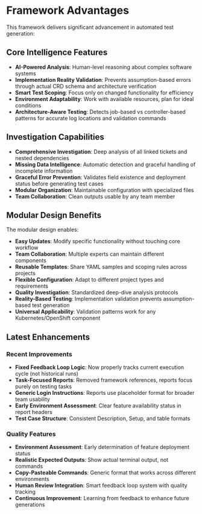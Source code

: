 # Framework Advantages

This framework delivers significant advancement in automated test generation:

## Core Intelligence Features
- **AI-Powered Analysis**: Human-level reasoning about complex software systems
- **Implementation Reality Validation**: Prevents assumption-based errors through actual CRD schema and architecture verification
- **Smart Test Scoping**: Focus only on changed functionality for efficiency
- **Environment Adaptability**: Work with available resources, plan for ideal conditions
- **Architecture-Aware Testing**: Detects job-based vs controller-based patterns for accurate log locations and validation commands

## Investigation Capabilities
- **Comprehensive Investigation**: Deep analysis of all linked tickets and nested dependencies
- **Missing Data Intelligence**: Automatic detection and graceful handling of incomplete information
- **Graceful Error Prevention**: Validates field existence and deployment status before generating test cases
- **Modular Organization**: Maintainable configuration with specialized files
- **Team Collaboration**: Clean outputs usable by any team member

## Modular Design Benefits
The modular design enables:
- **Easy Updates**: Modify specific functionality without touching core workflow
- **Team Collaboration**: Multiple experts can maintain different components  
- **Reusable Templates**: Share YAML samples and scoping rules across projects
- **Flexible Configuration**: Adapt to different project types and requirements
- **Quality Investigation**: Standardized deep-dive analysis protocols
- **Reality-Based Testing**: Implementation validation prevents assumption-based test generation
- **Universal Applicability**: Validation patterns work for any Kubernetes/OpenShift component

## Latest Enhancements

### Recent Improvements
- **Fixed Feedback Loop Logic**: Now properly tracks current execution cycle (not historical runs)
- **Task-Focused Reports**: Removed framework references, reports focus purely on testing tasks
- **Generic Login Instructions**: Reports use placeholder format for broader team usability
- **Early Environment Assessment**: Clear feature availability status in report headers
- **Test Case Structure**: Consistent Description, Setup, and table formats

### Quality Features
- **Environment Assessment**: Early determination of feature deployment status
- **Realistic Expected Outputs**: Show actual terminal output, not commands
- **Copy-Pasteable Commands**: Generic format that works across different environments
- **Human Review Integration**: Smart feedback loop system with quality tracking
- **Continuous Improvement**: Learning from feedback to enhance future generations